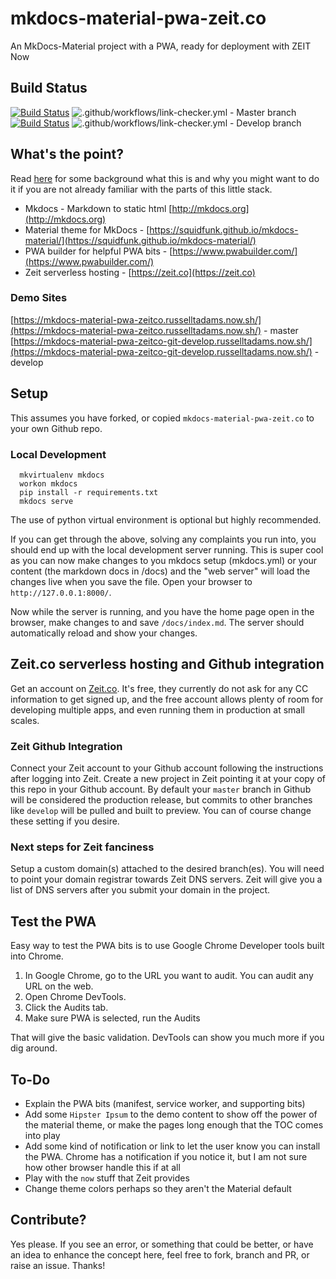 # mkdocs-material-pwa-zeit.co
An MkDocs-Material project with a PWA, ready for deployment with ZEIT Now  

## Build Status

[![Build Status](https://travis-ci.org/russelltadams/mkdocs-material-pwa-zeit.co.svg?branch=master)](https://travis-ci.org/russelltadams/mkdocs-material-pwa-zeit.co) ![.github/workflows/link-checker.yml](https://github.com/russelltadams/mkdocs-material-pwa-zeit.co/workflows/.github/workflows/link-checker.yml/badge.svg) - Master branch  
[![Build Status](https://travis-ci.org/russelltadams/mkdocs-material-pwa-zeit.co.svg?branch=develop)](https://travis-ci.org/russelltadams/mkdocs-material-pwa-zeit.co) ![.github/workflows/link-checker.yml](https://github.com/russelltadams/mkdocs-material-pwa-zeit.co/workflows/.github/workflows/link-checker.yml/badge.svg?branch=develop) - Develop branch  



## What's the point?

Read [here](https://github.com/russelltadams/mkdocs-material-pwa-zeit.co/blob/master/docs/index.md) for some background what this is and why you might want to do it if you are not already familiar with the parts of this little stack.

* Mkdocs - Markdown to static html [http://mkdocs.org](http://mkdocs.org)
* Material theme for MkDocs - [https://squidfunk.github.io/mkdocs-material/](https://squidfunk.github.io/mkdocs-material/)
* PWA builder for helpful PWA bits - [https://www.pwabuilder.com/](https://www.pwabuilder.com/)  
* Zeit serverless hosting - [https://zeit.co](https://zeit.co)  

### Demo Sites

[https://mkdocs-material-pwa-zeitco.russelltadams.now.sh/](https://mkdocs-material-pwa-zeitco.russelltadams.now.sh/) - master  
[https://mkdocs-material-pwa-zeitco-git-develop.russelltadams.now.sh/](https://mkdocs-material-pwa-zeitco-git-develop.russelltadams.now.sh/) - develop

## Setup

This assumes you have forked, or copied `mkdocs-material-pwa-zeit.co` to your own Github repo.   

### Local Development

```shell
  mkvirtualenv mkdocs
  workon mkdocs
  pip install -r requirements.txt
  mkdocs serve
```
The use of python virtual environment is optional but highly recommended.

If you can get through the above, solving any complaints you run into, you should end up with the local development server running. This is super cool as you can now make changes to you mkdocs setup (mkdocs.yml) or your content (the markdown docs in /docs) and the "web server" will load the changes live when you save the file. Open your browser to `http://127.0.0.1:8000/`.

Now while the server is running, and you have the home page open in the browser, make changes to and save `/docs/index.md`. The server should automatically reload and show your changes.

## Zeit.co serverless hosting and Github integration

Get an account on [Zeit.co](https://zeit.co).  It's free, they currently do not ask for any CC information to get signed up, and the free account allows plenty of room for developing multiple apps, and even running them in production at small scales.

### Zeit Github Integration

Connect your Zeit account to your Github account following the instructions after logging into Zeit. Create a new project in Zeit pointing it at your copy of this repo in your Github account. By default your `master` branch in Github will be considered the production release, but commits to other branches like `develop` will be pulled and built to preview. You can of course change these setting if you desire.

### Next steps for Zeit fanciness

Setup a custom domain(s) attached to the desired branch(es). You will need to point your domain registrar towards Zeit DNS servers. Zeit will give you a list of DNS servers after you submit your domain in the project.

## Test the PWA

Easy way to test the PWA bits is to use Google Chrome Developer tools built into Chrome.

1. In Google Chrome, go to the URL you want to audit. You can audit any URL on the web.
1. Open Chrome DevTools.
1. Click the Audits tab.
1. Make sure PWA is selected, run the Audits  

That will give the basic validation. DevTools can show you much more if you dig around.   

## To-Do

* Explain the PWA bits (manifest, service worker, and supporting bits)
* Add some `Hipster Ipsum` to the demo content to show off the power of the material theme, or make the pages long enough that the TOC comes into play  
* Add some kind of notification or link to let the user know you can install the PWA. Chrome has a notification if you notice it, but I am not sure how other browser handle this if at all  
* Play with the `now` stuff that Zeit provides  
* Change theme colors perhaps so they aren't the Material default

## Contribute?

Yes please. If you see an error, or something that could be better, or have an idea to enhance the concept here, feel free to fork, branch and PR, or raise an issue. Thanks!
